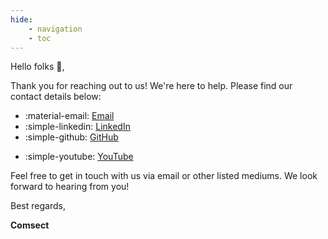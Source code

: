 ```yaml
---
hide:
    - navigation
    - toc
---
```


Hello folks 👋,

Thank you for reaching out to us! We're here to help. Please find our contact details below:

<div class="grid cards" markdown>


-   :material-email: [Email](mailto:reachus@comsect.in)
-   :simple-linkedin: [LinkedIn](https://linkedin.com/company/comsect)
-   :simple-github: [GitHub](https://github.com/comsect)
<!-- -   [:simple-gitlab: Gitlab](https://gitlab.com/comsect) -->
-   :simple-youtube: [YouTube](https://youtube.com/@comsect)
<!-- -   [:material-web: Website](https://comsect.in) -->
</div>

Feel free to get in touch with us via email or other listed mediums. We look forward to hearing from you!

Best regards,

**Comsect**
